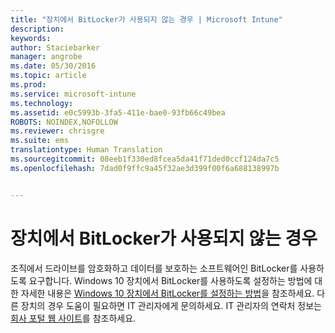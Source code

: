 ```yaml
---
title: "장치에서 BitLocker가 사용되지 않는 경우 | Microsoft Intune"
description: 
keywords: 
author: Staciebarker
manager: angrobe
ms.date: 05/30/2016
ms.topic: article
ms.prod: 
ms.service: microsoft-intune
ms.technology: 
ms.assetid: e0c5993b-3fa5-411e-bae0-93fb66c49bea
ROBOTS: NOINDEX,NOFOLLOW
ms.reviewer: chrisgre
ms.suite: ems
translationtype: Human Translation
ms.sourcegitcommit: 08eeb1f330ed8fcea5da41f71ded0ccf124da7c5
ms.openlocfilehash: 7dad0f9ffc9a45f32ae3d399f00f6a688138997b


---
```



# 장치에서 BitLocker가 사용되지 않는 경우

조직에서 드라이브를 암호화하고 데이터를 보호하는 소프트웨어인 BitLocker를 사용하도록 요구합니다. Windows 10 장치에서 BitLocker를 사용하도록 설정하는 방법에 대한 자세한 내용은 [Windows 10 장치에서 BitLocker를 설정하는 방법](https://gallery.technet.microsoft.com/How-to-turn-on-BitLocker-34294d3d)을 참조하세요. 다른 장치의 경우 도움이 필요하면 IT 관리자에게 문의하세요. IT 관리자의 연락처 정보는 [회사 포털 웹 사이트](http://portal.manage.microsoft.com)를 참조하세요.





<!--HONumber=Aug16_HO5-->


